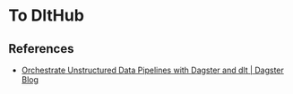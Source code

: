 # To DltHub

## References

- [Orchestrate Unstructured Data Pipelines with Dagster and dlt | Dagster Blog](https://medium.com/@dagster-io/orchestrate-unstructured-data-pipelines-with-dagster-and-dlt-2ca68ff88acd)
